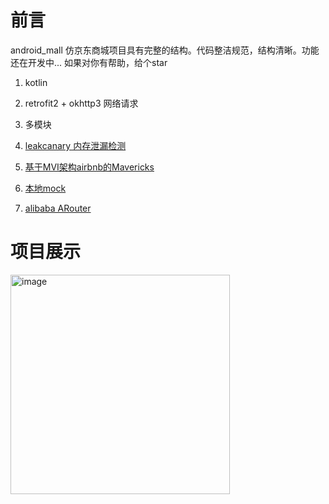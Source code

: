 # 前言

android_mall 仿京东商城项目具有完整的结构。代码整洁规范，结构清晰。功能还在开发中... 如果对你有帮助，给个star

1. kotlin

2. retrofit2 + okhttp3 网络请求

3. 多模块

4. [leakcanary 内存泄漏检测](https://github.com/square/leakcanary)

5. [基于MVI架构airbnb的Mavericks](https://airbnb.io/mavericks/#/README)

6. [本地mock](https://github.com/mirrajabi/okhttp-json-mock)

7. [alibaba ARouter](https://github.com/alibaba/ARouter/tree/master)

# 项目展示

<img src="images/screen.gif" title="" alt="image" width="351">